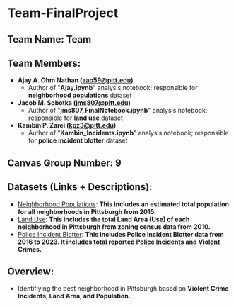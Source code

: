 # Team-FinalProject

## Team Name: **Team**
## Team Members:
- **Ajay A. Ohm Nathan (aao59@pitt.edu)**
    - Author of "__Ajay.ipynb__" analysis notebook; responsible for **neighborhood populations** dataset
- **Jacob M. Sobotka (jms807@pitt.edu)**
    - Author of "__jms807_FinalNotebook.ipynb__" analysis notebook; responsible for **land use** dataset
- **Kambin P. Zarei (kpz3@pitt.edu)**
    - Author of "__Kambin_Incidents.ipynb__" analysis notebook; responsible for **police incident blotter** dataset


## Canvas Group Number: __9__


## Datasets (Links + Descriptions):
- [Neighborhood Populations](https://data.wprdc.org/dataset/pittsburgh-american-community-survey-2015-miscellaneous-data/resource/82f29015-6905-4b1c-8300-afe9bb2231b3): **This includes an estimated total population for all neighborhoods in Pittsburgh from 2015.**
- [Land Use](https://data.wprdc.org/dataset/pgh/resource/3738b143-57f8-4b66-a130-fc5357a0ff4e): **This includes the total Land Area (Use) of each neighborhood in Pittsburgh from zoning census data from 2010.**
- [Police Incident Blotter](https://data.wprdc.org/dataset/uniform-crime-reporting-data): **This includes Police Incident Blotter data from 2016 to 2023. It includes total reported Police Incidents and Violent Crimes.**

## Overview:
- Identifiying the best neighborhood in Pittsburgh based on __Violent Crime Incidents, Land Area, and Population.__
